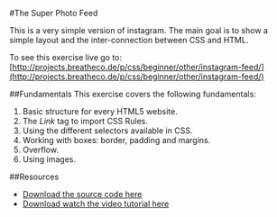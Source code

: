 #The Super Photo Feed

This is a very simple version of instagram. The main goal is to show a simple layout and the inter-connection between CSS and HTML.

To see this exercise live go to: [http://projects.breatheco.de/p/css/beginner/other/instagram-feed/](http://projects.breatheco.de/p/css/beginner/other/instagram-feed/)

##Fundamentals
This exercise covers the following fundamentals:
1. Basic structure for every HTML5 website.
2. The *Link* tag to import CSS Rules.
3. Using the different selectors available in CSS.
4. Working with boxes: border, padding and margins.
5. Overflow.
6. Using images.

##Resources
- [Download the source code here](http://projects.breatheco.de/p/css/beginner/other/instagram-feed/)
- [Download watch the video tutorial here](http://projects.breatheco.de/p/css/beginner/other/instagram-feed/)

